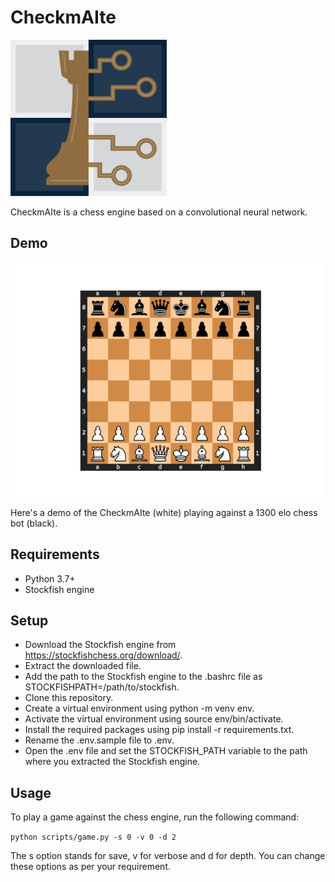 # CheckmAIte

<img src="https://github.com/jaschers/checkmAIte/blob/main/visuals/logo.png" width="250">

CheckmAIte is a chess engine based on a convolutional neural network.

## Demo
<img src="https://github.com/jaschers/checkmAIte/blob/main/visuals/board.gif" width="500">

Here's a demo of the CheckmAIte (white) playing against a 1300 elo chess bot (black).

## Requirements
* Python 3.7+
* Stockfish engine

## Setup

* Download the Stockfish engine from https://stockfishchess.org/download/.
* Extract the downloaded file.
* Add the path to the Stockfish engine to the .bashrc file as STOCKFISHPATH=/path/to/stockfish.
* Clone this repository.
* Create a virtual environment using python -m venv env.
* Activate the virtual environment using source env/bin/activate.
* Install the required packages using pip install -r requirements.txt.
* Rename the .env.sample file to .env.
* Open the .env file and set the STOCKFISH_PATH variable to the path where you extracted the Stockfish engine.

## Usage

To play a game against the chess engine, run the following command:

```python scripts/game.py -s 0 -v 0 -d 2```

The s option stands for save, v for verbose and d for depth. You can change these options as per your requirement.
